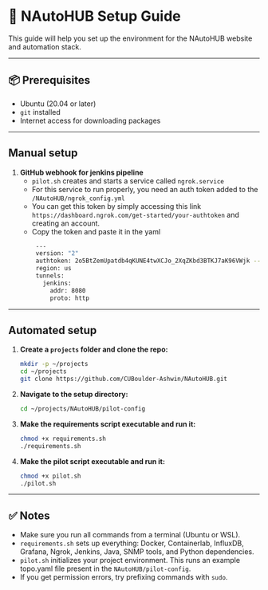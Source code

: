 # 🚀 NAutoHUB Setup Guide

This guide will help you set up the environment for the NAutoHUB website and automation stack.

---

## 📦 Prerequisites

- Ubuntu (20.04 or later)
- `git` installed
- Internet access for downloading packages

---


## Manual setup

1. **GitHub webhook for jenkins pipeline**
   - `pilot.sh` creates and starts a service called `ngrok.service`
   - For this service to run properly, you need an auth token added to the `/NAutoHUB/ngrok_config.yml`
   - You can get this token by simply accessing this link `https://dashboard.ngrok.com/get-started/your-authtoken` and creating an account.
   - Copy the token and paste it in the yaml
     ```bash
      ---
      version: "2"
      authtoken: 2o5BtZemUpatdb4qKUNE4twXCJo_2XqZKbd3BTKJ7aK96VWjk -------> paste here
      region: us
      tunnels:
        jenkins:
          addr: 8080
          proto: http

---

## Automated setup

1. **Create a `projects` folder and clone the repo:**

   ```bash
   mkdir -p ~/projects
   cd ~/projects
   git clone https://github.com/CUBoulder-Ashwin/NAutoHUB.git

2. **Navigate to the setup directory:**

   ```bash
   cd ~/projects/NAutoHUB/pilot-config
   
3. **Make the requirements script executable and run it:**

   ```bash
   chmod +x requirements.sh
   ./requirements.sh

4. **Make the pilot script executable and run it:**

   ```bash
   chmod +x pilot.sh
   ./pilot.sh

---

## ✅ Notes

- Make sure you run all commands from a terminal (Ubuntu or WSL).
- `requirements.sh` sets up everything: Docker, Containerlab, InfluxDB, Grafana, Ngrok, Jenkins, Java, SNMP tools, and Python dependencies.
- `pilot.sh` initializes your project environment. This runs an example topo.yaml file present in the `NAutoHUB/pilot-config`.
- If you get permission errors, try prefixing commands with `sudo`.
